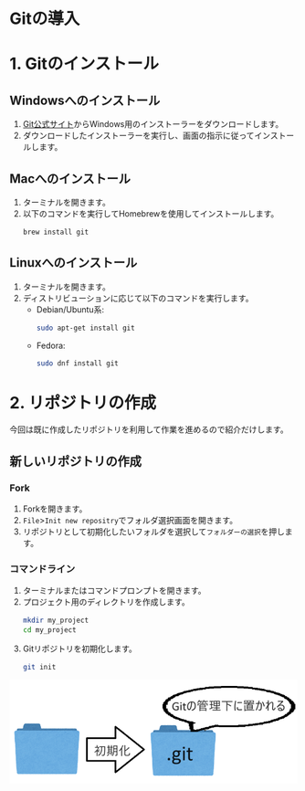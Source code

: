 # Gitの導入

# 1. Gitのインストール

## Windowsへのインストール
1. [Git公式サイト](https://git-scm.com/)からWindows用のインストーラーをダウンロードします。
2. ダウンロードしたインストーラーを実行し、画面の指示に従ってインストールします。

## Macへのインストール
1. ターミナルを開きます。
2. 以下のコマンドを実行してHomebrewを使用してインストールします。
    ```sh
    brew install git
    ```

## Linuxへのインストール
1. ターミナルを開きます。
2. ディストリビューションに応じて以下のコマンドを実行します。
    - Debian/Ubuntu系:
      ```sh
      sudo apt-get install git
      ```
    - Fedora:
      ```sh
      sudo dnf install git
      ```

# 2. リポジトリの作成
今回は既に作成したリポジトリを利用して作業を進めるので紹介だけします。

## 新しいリポジトリの作成
### Fork
1. Forkを開きます。
2. `File`>`Init new repositry`でフォルダ選択画面を開きます。
3. リポジトリとして初期化したいフォルダを選択して`フォルダーの選択`を押します。

### コマンドライン
1. ターミナルまたはコマンドプロンプトを開きます。
2. プロジェクト用のディレクトリを作成します。
    ```sh
    mkdir my_project
    cd my_project
    ```
3. Gitリポジトリを初期化します。
    ```sh
    git init
    ```

![Gitリポジトリの初期化](./images/init.png)
